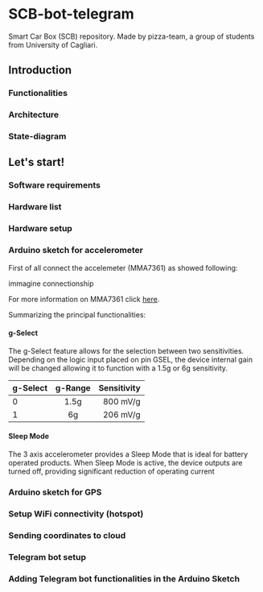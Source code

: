 # SCB-bot-telegram
Smart Car Box (SCB) repository. Made by pizza-team, a group of students from University of Cagliari.

## Introduction

### Functionalities

### Architecture

### State-diagram

## Let's start!

### Software requirements

### Hardware list

### Hardware setup

### Arduino sketch for accelerometer
First of all connect the accelemeter (MMA7361) as showed following:

immagine connectionship

For more information on MMA7361 click [here](https://www.nxp.com/docs/en/data-sheet/MMA7361L.pdf).

Summarizing the principal functionalities:

#### g-Select
The g-Select feature allows for the selection between two
sensitivities. Depending on the logic input placed on pin GSEL,
the device internal gain will be changed allowing it to function
with a 1.5g or 6g sensitivity.

| g-Select        | g-Range           | Sensitivity  |
| ----------------|:-----------------:| ------------:|
|       0         |       1.5g        | 800 mV/g     |
|       1         |        6g         | 206 mV/g     |

#### Sleep Mode
The 3 axis accelerometer provides a Sleep Mode that is
ideal for battery operated products. When Sleep Mode is
active, the device outputs are turned off, providing significant
reduction of operating current

### Arduino sketch for GPS

### Setup WiFi connectivity (hotspot)

### Sending coordinates to cloud

### Telegram bot setup

### Adding Telegram bot functionalities in the Arduino Sketch
